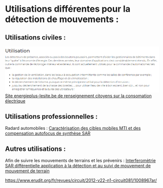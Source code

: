# Utilisations différentes pour la détection de mouvements :

## Utilisations civiles :
![Diverses utilisations](images/Utilisation.png)
[Site energieplus-lesite.be de renseignement citoyens sur la consomation électrique](https://energieplus-lesite.be/techniques/eclairage10/commandes/gestion-en-fonction-de-la-presence/detecteurs-de-mouvement-et-de-presence-absence/)

## Utilisations professionnelles :

Radard automobiles : [Caractérisation des cibles mobiles MTI et des compensation autofocus de synthèse SAR](https://www.worldcat.org/title/caracterisation-des-cibles-mobiles-mti-et-compensation-autofocus-de-mouvements-dans-un-radar-de-cartographie-a-ouverture-de-synthese-sar/oclc/799085636&referer=brief_results)

## Autres utilisations :
Afin de suivre les mouvements de terrains et les prévenirs : [Interferomètrie SAR différentielle application à la détection et au suivi de mouvement de mouvement de terrain](https://www.worldcat.org/title/interferometrie-sar-differentielle-application-a-la-detection-et-au-suivi-de-mouvements-de-terrain/oclc/36434958&referer=brief_results)

https://www.erudit.org/fr/revues/circuit/2012-v22-n1-circuit081/1008967ar/


